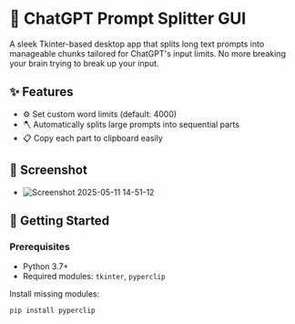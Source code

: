 # 🧩 ChatGPT Prompt Splitter GUI

A sleek Tkinter-based desktop app that splits long text prompts into manageable chunks tailored for ChatGPT's input limits. No more breaking your brain trying to break up your input.

## ✨ Features

- ⚙️ Set custom word limits (default: 4000)
- 🪓 Automatically splits large prompts into sequential parts
- 📋 Copy each part to clipboard easily

## 📸 Screenshot
- ![Screenshot 2025-05-11 14-51-12](https://github.com/user-attachments/assets/ae02544d-e2b5-4417-b149-33365111c9dc)


## 🚀 Getting Started

### Prerequisites
- Python 3.7+
- Required modules: `tkinter`, `pyperclip`

Install missing modules:
```bash
pip install pyperclip
